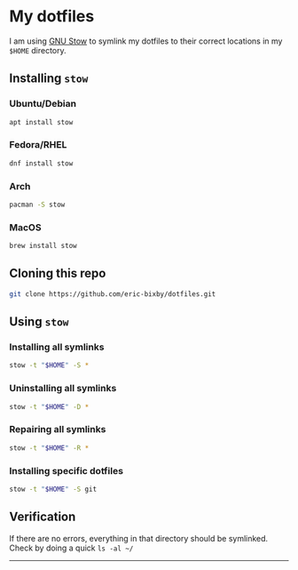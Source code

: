 # My dotfiles

I am using [GNU Stow](https://www.gnu.org/software/stow/) to symlink
my dotfiles to their correct locations in my `$HOME` directory.

## Installing `stow`

### Ubuntu/Debian

```bash
apt install stow
```

### Fedora/RHEL

```bash
dnf install stow
```

### Arch

```bash
pacman -S stow
```

### MacOS

```bash
brew install stow
```

## Cloning this repo

```bash
git clone https://github.com/eric-bixby/dotfiles.git
```

## Using `stow`

### Installing all symlinks

```bash
stow -t "$HOME" -S *
```

### Uninstalling all symlinks

```bash
stow -t "$HOME" -D *
```

### Repairing all symlinks

```bash
stow -t "$HOME" -R *
```

### Installing specific dotfiles

```bash
stow -t "$HOME" -S git
```

## Verification

If there are no errors, everything in that directory should be symlinked.
Check by doing a quick `ls -al ~/`

---
